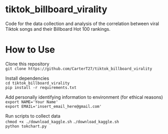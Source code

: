 # tiktok_billboard_virality
Code for the data collection and analysis of the correlation between viral Tiktok songs and their Billboard Hot 100 rankings.

# How to Use

Clone this repository  
`git clone https://github.com/CarterT27/tiktok_billboard_virality`

Install dependencies  
`cd tiktok_billboard_virality`  
`pip install -r requirements.txt`

Add personally identifying information to environment (for ethical reasons)  
`export NAME='Your Name'`  
`export EMAIL='insert_email_here@gmail.com'`

Run scripts to collect data  
`chmod +x ./download_kaggle.sh`
`./download_kaggle.sh`  
`python tokchart.py`

